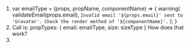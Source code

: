 1. var emailType = (props, propName, componentName) => {
  warning(
    validateEmail(props.email),
    `Invalid email '${props.email}' sent to 'Gravatar'. Check the render method of '${componentName}'.`
  );
}
  1.  Call is:
    propTypes: {
      email: emailType,
      size: sizeType
    }
    How does that work?
2. 
